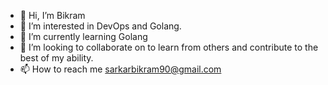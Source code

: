 - 👋 Hi, I’m Bikram
- 👀 I’m interested in DevOps and Golang. 
- 🌱 I’m currently learning Golang
- 💞️ I’m looking to collaborate on to learn from others and contribute to the best of my ability.
- 📫 How to reach me sarkarbikram90@gmail.com

<!---
sarkarbikram90/sarkarbikram90 is a ✨ special ✨ repository because its `README.md` (this file) appears on your GitHub profile.
You can click the Preview link to take a look at your changes.
--->
